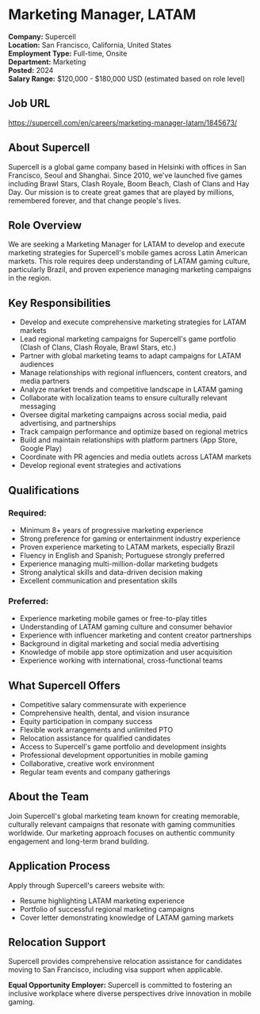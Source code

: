 # Marketing Manager, LATAM
**Company:** Supercell  
**Location:** San Francisco, California, United States  
**Employment Type:** Full-time, Onsite  
**Department:** Marketing  
**Posted:** 2024  
**Salary Range:** $120,000 - $180,000 USD (estimated based on role level)

## Job URL
https://supercell.com/en/careers/marketing-manager-latam/1845673/

## About Supercell
Supercell is a global game company based in Helsinki with offices in San Francisco, Seoul and Shanghai. Since 2010, we've launched five games including Brawl Stars, Clash Royale, Boom Beach, Clash of Clans and Hay Day. Our mission is to create great games that are played by millions, remembered forever, and that change people's lives.

## Role Overview
We are seeking a Marketing Manager for LATAM to develop and execute marketing strategies for Supercell's mobile games across Latin American markets. This role requires deep understanding of LATAM gaming culture, particularly Brazil, and proven experience managing marketing campaigns in the region.

## Key Responsibilities
- Develop and execute comprehensive marketing strategies for LATAM markets
- Lead regional marketing campaigns for Supercell's game portfolio (Clash of Clans, Clash Royale, Brawl Stars, etc.)
- Partner with global marketing teams to adapt campaigns for LATAM audiences
- Manage relationships with regional influencers, content creators, and media partners
- Analyze market trends and competitive landscape in LATAM gaming
- Collaborate with localization teams to ensure culturally relevant messaging
- Oversee digital marketing campaigns across social media, paid advertising, and partnerships
- Track campaign performance and optimize based on regional metrics
- Build and maintain relationships with platform partners (App Store, Google Play)
- Coordinate with PR agencies and media outlets across LATAM markets
- Develop regional event strategies and activations

## Qualifications
### Required:
- Minimum 8+ years of progressive marketing experience
- Strong preference for gaming or entertainment industry experience
- Proven experience marketing to LATAM markets, especially Brazil
- Fluency in English and Spanish; Portuguese strongly preferred
- Experience managing multi-million-dollar marketing budgets
- Strong analytical skills and data-driven decision making
- Excellent communication and presentation skills

### Preferred:
- Experience marketing mobile games or free-to-play titles
- Understanding of LATAM gaming culture and consumer behavior
- Experience with influencer marketing and content creator partnerships
- Background in digital marketing and social media advertising
- Knowledge of mobile app store optimization and user acquisition
- Experience working with international, cross-functional teams

## What Supercell Offers
- Competitive salary commensurate with experience
- Comprehensive health, dental, and vision insurance
- Equity participation in company success
- Flexible work arrangements and unlimited PTO
- Relocation assistance for qualified candidates
- Access to Supercell's game portfolio and development insights
- Professional development opportunities in mobile gaming
- Collaborative, creative work environment
- Regular team events and company gatherings

## About the Team
Join Supercell's global marketing team known for creating memorable, culturally relevant campaigns that resonate with gaming communities worldwide. Our marketing approach focuses on authentic community engagement and long-term brand building.

## Application Process
Apply through Supercell's careers website with:
- Resume highlighting LATAM marketing experience
- Portfolio of successful regional marketing campaigns
- Cover letter demonstrating knowledge of LATAM gaming markets

## Relocation Support
Supercell provides comprehensive relocation assistance for candidates moving to San Francisco, including visa support when applicable.

**Equal Opportunity Employer:** Supercell is committed to fostering an inclusive workplace where diverse perspectives drive innovation in mobile gaming.